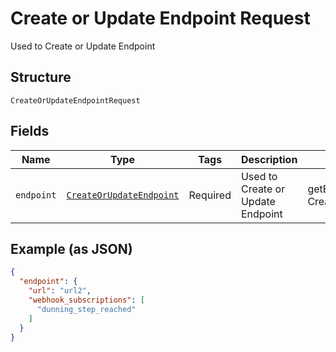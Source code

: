 
# Create or Update Endpoint Request

Used to Create or Update Endpoint

## Structure

`CreateOrUpdateEndpointRequest`

## Fields

| Name | Type | Tags | Description | Getter | Setter |
|  --- | --- | --- | --- | --- | --- |
| `endpoint` | [`CreateOrUpdateEndpoint`](../../doc/models/create-or-update-endpoint.md) | Required | Used to Create or Update Endpoint | getEndpoint(): CreateOrUpdateEndpoint | setEndpoint(CreateOrUpdateEndpoint endpoint): void |

## Example (as JSON)

```json
{
  "endpoint": {
    "url": "url2",
    "webhook_subscriptions": [
      "dunning_step_reached"
    ]
  }
}
```


